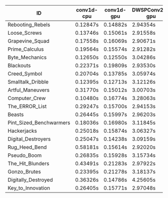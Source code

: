 |ID|conv1d-cpu|conv1d-gpu|DWSPConv2D-gpu|gemm-gpu|avg|
|-|-|-|-|-|-|
|Rebooting_Rebels|0.12847s|0.14882s|2.94354s|1.70833s|1.23229s|
|Loose_Screws|0.13746s|0.15061s|2.91558s|1.77191s|1.24389s|
|Grapevine_Squad|0.17558s|0.16069s|2.90671s|1.73570s|1.24467s|
|Prime_Calculus|0.19564s|0.15574s|2.91282s|1.77698s|1.26030s|
|Byte_Mechanics|0.12650s|0.12550s|3.04286s|1.83680s|1.28291s|
|Blackouts|0.22371s|0.19809s|2.93530s|1.79285s|1.28749s|
|Creed_Symbol|0.20704s|0.13785s|3.05974s|1.75453s|1.28979s|
|Smalltalk_Dribble|0.12395s|0.12713s|3.12126s|1.82444s|1.29919s|
|Artful_Maneuvers|0.31770s|0.15012s|3.00703s|1.77609s|1.31274s|
|Computer_Crew|0.10480s|0.16774s|3.28063s|1.74103s|1.32355s|
|The_ERROR_List|0.29247s|0.15700s|2.94153s|1.95351s|1.33613s|
|Beasts|0.26445s|0.15997s|2.96203s|2.00763s|1.34852s|
|Pint_Sized_Benchwarmers|0.18036s|0.16980s|3.11845s|1.94859s|1.35430s|
|Hackerjacks|0.25018s|0.15874s|3.06327s|1.97574s|1.36198s|
|Digital_Destroyers|0.25047s|0.14238s|3.09159s|2.00334s|1.37194s|
|Rug_Heed_Bend|0.58181s|0.15614s|2.92020s|1.86063s|1.37969s|
|Pseudo_Boom|0.26835s|0.15928s|3.15734s|1.97113s|1.38903s|
|The_Hit_Blunders|0.43491s|0.21283s|2.97922s|1.95991s|1.39672s|
|Gonzo_Brutes|0.23395s|0.21278s|3.18137s|1.97017s|1.39957s|
|Digitally_Destroyed|0.36326s|0.14786s|4.25605s|2.52436s|1.82289s|
|Key_to_Innovation|0.26405s|0.15771s|2.97048s|infs|infs|
